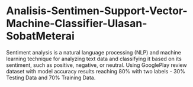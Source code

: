 # Analisis-Sentimen-Support-Vector-Machine-Classifier-Ulasan-SobatMeterai
Sentiment analysis is a natural language processing (NLP) and machine learning technique for analyzing text data and classifying it based on its sentiment, such as positive, negative, or neutral. Using GooglePlay review dataset with model accuracy results reaching 80% with two labels - 30% Testing Data and 70% Training Data.
